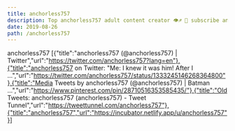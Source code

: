 ```yaml
---
title: anchorless757
description: Top anchorless757 adult content creator 👁♐️ 👑 subscribe anchorless757 to my porn site below IG anchorless757
date: 2019-08-26
path: /anchorless757
---
```


anchorless757
[{"title":"anchorless757 (@anchorless757) | Twitter","url":"https://twitter.com/anchorless757?lang=en"},{"title":"anchorless757 on Twitter: \"Me: I knew it was him! After I ...","url":"https://twitter.com/anchorless757/status/1333245146268364800"},{"title":"Media Tweets by anchorless757 (@anchorless757) | Batman ...","url":"https://www.pinterest.com/pin/28710516353585435/"},{"title":"Old Tweets: anchorless757 (anchorless757) - Tweet Tunnel","url":"https://tweettunnel.com/anchorless757"},{"title":"anchorless757","url":"https://incubator.netlify.app/u/anchorless757"}]

